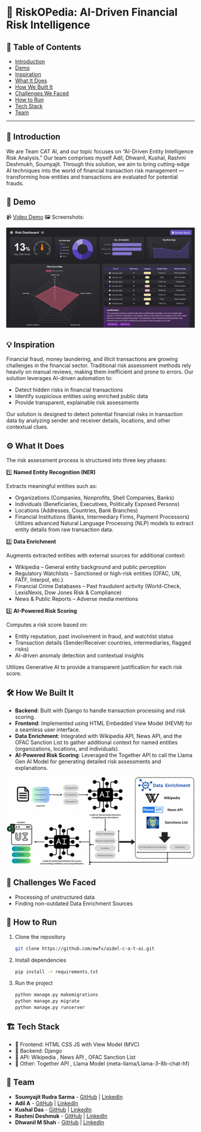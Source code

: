 # 🚀 RiskOPedia: AI-Driven Financial Risk Intelligence

## 📌 Table of Contents
- [Introduction](#introduction)
- [Demo](#demo)
- [Inspiration](#inspiration)
- [What It Does](#what-it-does)
- [How We Built It](#how-we-built-it)
- [Challenges We Faced](#challenges-we-faced)
- [How to Run](#how-to-run)
- [Tech Stack](#tech-stack)
- [Team](#team)

---

## 🎯 Introduction
We are Team CAT AI, and our topic focuses on “AI-Driven Entity Intelligence Risk Analysis.”
Our team comprises myself Adil, Dhwanil, Kushal, Rashmi Deshmukh, Soumyajit. Through this solution, we aim to bring cutting-edge AI techniques into the world of financial transaction risk management — transforming how entities and transactions are evaluated for potential frauds.

## 🎥 Demo
📹 [Video Demo](https://drive.google.com/file/d/1-2ycaHQdqZCqvuWodMJsAMptqpvjPhNs/view?usp=sharing) 
🖼️ Screenshots: 

![UI Demo](https://github.com/ewfx/aidel-c-a-t-ai/blob/main/artifacts/demo/UI_1.jpg)

## 💡 Inspiration
Financial fraud, money laundering, and illicit transactions are growing challenges in the financial sector. Traditional risk assessment methods rely heavily on manual reviews, making them inefficient and prone to errors. Our solution leverages AI-driven automation to:
- Detect hidden risks in financial transactions
- Identify suspicious entities using enriched public data
- Provide transparent, explainable risk assessments

Our solution is designed to detect potential financial risks in transaction data by analyzing sender and receiver details, locations, and other contextual clues.

## ⚙️ What It Does
The risk assessment process is structured into three key phases:

1️⃣ **Named Entity Recognition (NER)**

Extracts meaningful entities such as:
- Organizations (Companies, Nonprofits, Shell Companies, Banks)
- Individuals (Beneficiaries, Executives, Politically Exposed Persons)
- Locations (Addresses, Countries, Bank Branches)
- Financial Institutions (Banks, Intermediary Firms, Payment Processors)
Utilizes advanced Natural Language Processing (NLP) models to extract entity details from raw transaction data.

2️⃣ **Data Enrichment**

Augments extracted entities with external sources for additional context:
- Wikipedia – General entity background and public perception
- Regulatory Watchlists – Sanctioned or high-risk entities (OFAC, UN, FATF, Interpol, etc.)
- Financial Crime Databases – Past fraudulent activity (World-Check, LexisNexis, Dow Jones Risk & Compliance)
- News & Public Reports – Adverse media mentions

3️⃣ **AI-Powered Risk Scoring**

Computes a risk score based on:
- Entity reputation, past involvement in fraud, and watchlist status
- Transaction details (Sender/Receiver countries, intermediaries, flagged risks)
- AI-driven anomaly detection and contextual insights

Utilizes Generative AI to provide a transparent justification for each risk score.

## 🛠️ How We Built It

- **Backend**: Built with Django to handle transaction processing and risk scoring.
- **Frontend**: Implemented using HTML Embedded View Model (HEVM) for a seamless user interface.
- **Data** **Enrichment**: Integrated with Wikipedia API, News API, and the OFAC Sanction List to gather additional context for named entities (organizations, locations, and individuals).
- **AI-Powered Risk Scoring**: Leveraged the Together API to call the Llama Gen AI Model for generating detailed risk assessments and explanations.

![Architechture Diagram](https://github.com/ewfx/aidel-c-a-t-ai/blob/main/artifacts/arch/Architecture%20Diagram.png)

## 🚧 Challenges We Faced
- Processing of unstructured data
- Finding non-outdated Data Enrichment Sources

## 🏃 How to Run
1. Clone the repository  
   ```sh
   git clone https://github.com/ewfx/aidel-c-a-t-ai.git
   ```
2. Install dependencies  
   ```sh
   pip install -r requirements.txt
   ```
3. Run the project  
   ```sh
   python manage.py makemigrations
   python manage.py migrate
   python manage.py runserver
   ```

## 🏗️ Tech Stack
- 🔹 Frontend: HTML CSS JS with View Model (MVC)
- 🔹 Backend: Django
- 🔹 API: Wikipedia , News API , OFAC Sanction List
- 🔹 Other: Together API , Llama Model (meta-llama/Llama-3-8b-chat-hf) 

## 👥 Team
- **Soumyajit Rudra Sarma** - [GitHub](https://github.com/SOUMYAJITRUDRASARMA) | [LinkedIn](https://www.linkedin.com/in/soumyajit-rudra-sarma-150672237)
- **Adil A** - [GitHub](#) | [LinkedIn](#)
- **Kushal Das** - [GitHub](https://github.com/das-kushal) | [LinkedIn](https://www.linkedin.com/in/kushal-das-3936b3211/)
- **Rashmi Deshmuk** - [GitHub](#) | [LinkedIn](#)
- **Dhwanil M Shah** - [GitHub](https://github.com/dhwanilms) | [LinkedIn](https://www.linkedin.com/in/dhwanilms/)
